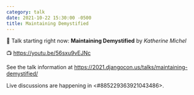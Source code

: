 ```yaml
---
category: talk
date: 2021-10-22 15:30:00 -0500
title: Maintaining Demystified
---
```


:tada: Talk starting right now: **Maintaining Demystified** by *Katherine Michel*

:tv: https://youtu.be/56sxu9vEJNc

See the talk information at https://2021.djangocon.us/talks/maintaining-demystified/

Live discussions are happening in <#885229363921043486>.